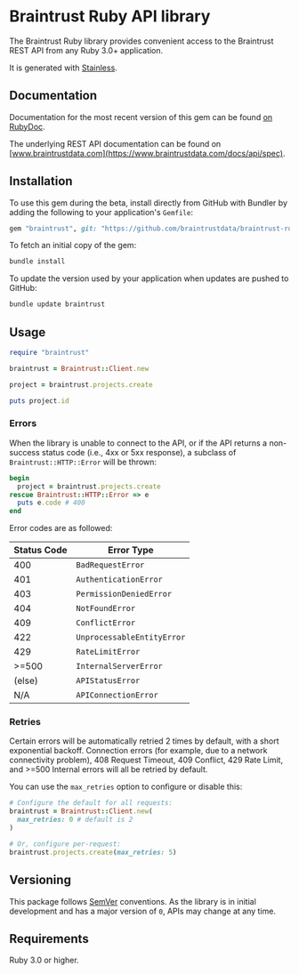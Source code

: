 # Braintrust Ruby API library

The Braintrust Ruby library provides convenient access to the Braintrust REST API from any Ruby 3.0+
application.

It is generated with [Stainless](https://www.stainlessapi.com/).

## Documentation

Documentation for the most recent version of this gem can be found [on RubyDoc](https://rubydoc.info/github/braintrustdata/braintrust-ruby).

The underlying REST API documentation can be found on [www.braintrustdata.com](https://www.braintrustdata.com/docs/api/spec).

## Installation

To use this gem during the beta, install directly from GitHub with Bundler by
adding the following to your application's `Gemfile`:

```ruby
gem "braintrust", git: "https://github.com/braintrustdata/braintrust-ruby", branch: "main"
```

To fetch an initial copy of the gem:

```sh
bundle install
```

To update the version used by your application when updates are pushed to
GitHub:

```sh
bundle update braintrust
```

## Usage

```ruby
require "braintrust"

braintrust = Braintrust::Client.new

project = braintrust.projects.create

puts project.id
```

### Errors

When the library is unable to connect to the API, or if the API returns a
non-success status code (i.e., 4xx or 5xx response), a subclass of
`Braintrust::HTTP::Error` will be thrown:

```ruby
begin
  project = braintrust.projects.create
rescue Braintrust::HTTP::Error => e
  puts e.code # 400
end
```

Error codes are as followed:

| Status Code | Error Type                 |
| ----------- | -------------------------- |
| 400         | `BadRequestError`          |
| 401         | `AuthenticationError`      |
| 403         | `PermissionDeniedError`    |
| 404         | `NotFoundError`            |
| 409         | `ConflictError`            |
| 422         | `UnprocessableEntityError` |
| 429         | `RateLimitError`           |
| >=500       | `InternalServerError`      |
| (else)      | `APIStatusError`           |
| N/A         | `APIConnectionError`       |

### Retries

Certain errors will be automatically retried 2 times by default, with a short
exponential backoff. Connection errors (for example, due to a network
connectivity problem), 408 Request Timeout, 409 Conflict, 429 Rate Limit,
and >=500 Internal errors will all be retried by default.

You can use the `max_retries` option to configure or disable this:

```ruby
# Configure the default for all requests:
braintrust = Braintrust::Client.new(
  max_retries: 0 # default is 2
)

# Or, configure per-request:
braintrust.projects.create(max_retries: 5)
```

## Versioning

This package follows [SemVer](https://semver.org/spec/v2.0.0.html) conventions. As the
library is in initial development and has a major version of `0`, APIs may change
at any time.

## Requirements

Ruby 3.0 or higher.
